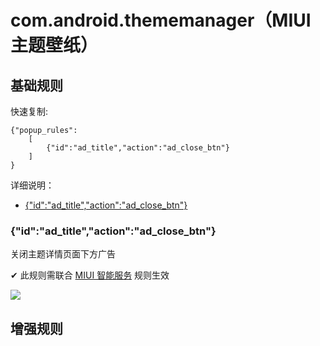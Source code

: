 # com.android.thememanager（MIUI 主题壁纸）

## 基础规则

快速复制:
```
{"popup_rules":
    [
        {"id":"ad_title","action":"ad_close_btn"}
    ]
}
```
详细说明：
- [{"id":"ad_title","action":"ad_close_btn"}](#idad_titleactionad_close_btn)

### {"id":"ad_title","action":"ad_close_btn"}
关闭主题详情页面下方广告

✔ 此规则需联合 [MIUI 智能服务](../../com.M/com.miui.systemAdSolution/readme.md#id为什么不希望看到这条推广action不感兴趣) 规则生效

![](./assets/主题详情页面下方广告.jpg)


## 增强规则
